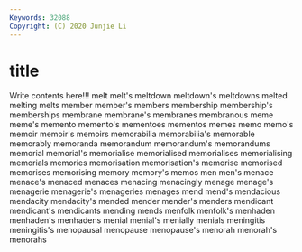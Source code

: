 ```yaml
---
Keywords: 32088
Copyright: (C) 2020 Junjie Li
---
```


# title

Write contents here!!!
melt 
melt's 
meltdown 
meltdown's
meltdowns 
melted 
melting 
melts 
member 
member's 
members 
membership 
membership's 
memberships
membrane 
membrane's 
membranes 
membranous 
meme 
meme's 
memento 
memento's 
mementoes 
mementos
memes 
memo 
memo's 
memoir 
memoir's 
memoirs 
memorabilia 
memorabilia's 
memorable 
memorably
memoranda 
memorandum 
memorandum's 
memorandums 
memorial 
memorial's 
memorialise 
memorialised 
memorialises 
memorialising
memorials 
memories 
memorisation 
memorisation's 
memorise 
memorised 
memorises 
memorising 
memory 
memory's
memos 
men 
men's 
menace 
menace's 
menaced 
menaces 
menacing 
menacingly 
menage
menage's 
menagerie 
menagerie's 
menageries 
menages 
mend 
mend's 
mendacious 
mendacity 
mendacity's
mended 
mender 
mender's 
menders 
mendicant 
mendicant's 
mendicants 
mending 
mends 
menfolk
menfolk's 
menhaden 
menhaden's 
menhadens 
menial 
menial's 
menially 
menials 
meningitis 
meningitis's
menopausal 
menopause 
menopause's 
menorah 
menorah's 
menorahs 
